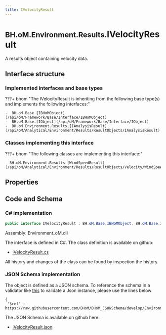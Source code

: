 ```yaml
---
title: IVelocityResult
---
```


# <small>BH.oM.Environment.Results.</small>**IVelocityResult**

A results object containing velocity data.

## Interface structure

### Implemented interfaces and base types

???+ bhom "The IVelocityResult is inheriting from the following base type(s) and implements the following interfaces:"

    -  BH.oM.Base.[IBHoMObject](/api/oM/Framework/Base/Interface/IBHoMObject)
    -  BH.oM.Base.[IObject](/api/oM/Framework/Base/Interface/IObject)
    -  BH.oM.Environment.Results.[IAnalysisResult](/api/oM/Analytical/Environment/Results/ResultObjects/IAnalysisResult)


### Classes implementing this interface

???+ bhom "The following classes are implementing this interface:"

    - BH.oM.Environment.Results.[WindSpeedResult](/api/oM/Analytical/Environment/Results/ResultObjects/Velocity/WindSpeedResult)


## Properties

## Code and Schema

### C# implementation

``` C# title="C#"
public interface IVelocityResult : BH.oM.Base.IBHoMObject, BH.oM.Base.IObject, BH.oM.Environment.Results.IAnalysisResult
```

Assembly: Environment_oM.dll

The interface is defined in C#. The class definition is available on github:

- [IVelocityResult.cs](https://github.com/BHoM/BHoM/blob/develop/Environment_oM/Results\ResultObjects\Velocity\IVelocityResult.cs)

All history and changes of the class can be found by inspection the history.
### JSON Schema implementation

The object is defined as a JSON schema. To reference the schema in a validator like [this](https://www.jsonschemavalidator.net/) to validate a Json instance, please use the lines below:

``` { .json .copy .select } title="JSON Schema"
{
 "$ref" : https://raw.githubusercontent.com/BHoM/BHoM_JSONSchema/develop/Environment_oM/Results/IVelocityResult.json}
```

The JSON Schema is available on github here:

- [IVelocityResult.json](https://github.com/BHoM/BHoM_JSONSchema/blob/develop/Environment_oM/Results/IVelocityResult.json)
